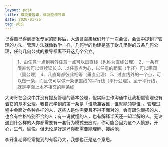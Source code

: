 ```yaml
---
layout: post
title: 谁能兼容谁，谁就能领导谁
date: 2020-01-26
tag: 成长
---
```


记得自己得到研发专家的职称后，大涛哥召集我们开了一次会议，会议中提到了管理的方法。管理方法就像数学一样，几何学的构建是基于欧几里得的五条几何公理，任何几何公式的推导都离不开这几个公立。


> 1、由任意一点到另外任意一点可以画直线（也称为直线公理）
> 2、一条有限直线可以继续延长
> 3、以任意点为心，以任意的距离（半径）可以画圆（圆公理）
> 4、凡直角都彼此相等（垂直公理）
> 5、过直线外的一个点，可以做一条，而且仅可以做一条该直线的平行线（平行公理）。至于平行线，就是平面上永不相交的两条线

大涛哥在会议中并没有提及管理的基本公理，但实际工作沟通中让我相信管理也有着它的基本公理。我自己学到的第一条是「谁能兼容谁，谁就能领导谁」。管理过程中会面对各种各样的人，这些人是你需要且不得不面对的，会有跟你很搭的人，也会有性格特别不合的人；有一说就懂的人，也有解释半天还一知半解的人。无论遇到什么样的人你都需要有一套行为模式去应对，你可能会因为这个人愤怒，开心，生气，愉悦，但无论是好是坏你都需要能理解、接纳他，

李开复老师经常提到的有容乃大，我想也正是这个意思。
